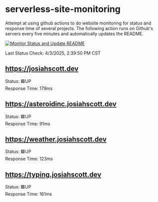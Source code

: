 # serverless-site-monitoring
Attempt at using github actions to do website monitoring for status and response time of several projects. The following action runs on Github's servers every five minutes and automatically updates the README.  

[![Monitor Status and Update README](https://github.com/JosiahSco/serverless-site-monitoring/actions/workflows/monitor.yaml/badge.svg)](https://github.com/JosiahSco/serverless-site-monitoring/actions/workflows/monitor.yaml)

Last Status Check: 4/3/2025, 2:39:50 PM CST

## https://josiahscott.dev
Status: 🟩UP  
Response Time: 179ms

## https://asteroidinc.josiahscott.dev
Status: 🟩UP  
Response Time: 91ms

## https://weather.josiahscott.dev
Status: 🟩UP  
Response Time: 123ms

## https://typing.josiahscott.dev
Status: 🟩UP  
Response Time: 161ms


